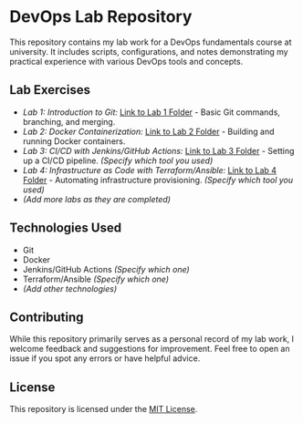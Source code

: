 # DevOps Lab Repository

This repository contains my lab work for a DevOps fundamentals course at university. It includes scripts, configurations, and notes demonstrating my practical experience with various DevOps tools and concepts.

## Lab Exercises

* *Lab 1: Introduction to Git:* [Link to Lab 1 Folder](/lab1) - Basic Git commands, branching, and merging.
* *Lab 2: Docker Containerization:* [Link to Lab 2 Folder](/lab2) - Building and running Docker containers.
* *Lab 3: CI/CD with Jenkins/GitHub Actions:* [Link to Lab 3 Folder](/lab3) - Setting up a CI/CD pipeline. *(Specify which tool you used)*
* *Lab 4: Infrastructure as Code with Terraform/Ansible:* [Link to Lab 4 Folder](/lab4) - Automating infrastructure provisioning. *(Specify which tool you used)*
* *(Add more labs as they are completed)*


## Technologies Used

* Git
* Docker
* Jenkins/GitHub Actions *(Specify which one)*
* Terraform/Ansible *(Specify which one)*
* *(Add other technologies)*


## Contributing

While this repository primarily serves as a personal record of my lab work, I welcome feedback and suggestions for improvement. Feel free to open an issue if you spot any errors or have helpful advice.


## License

This repository is licensed under the [MIT License](/LICENSE).

